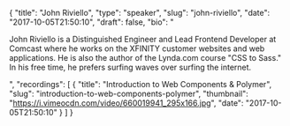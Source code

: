 {
  "title": "John Riviello",
  "type": "speaker",
  "slug": "john-riviello",
  "date": "2017-10-05T21:50:10",
  "draft": false,
  "bio": "<p>John Riviello is a Distinguished Engineer and Lead Frontend Developer at Comcast where he works on the XFINITY customer websites and web applications. He is also the author of the Lynda.com course \"CSS to Sass.\" In his free time, he prefers surfing waves over surfing the internet.</p>",
  "recordings": [
    {
      "title": "Introduction to Web Components & Polymer",
      "slug": "introduction-to-web-components-polymer",
      "thumbnail": "https://i.vimeocdn.com/video/660019941_295x166.jpg",
      "date": "2017-10-05T21:50:10"
    }
  ]
}